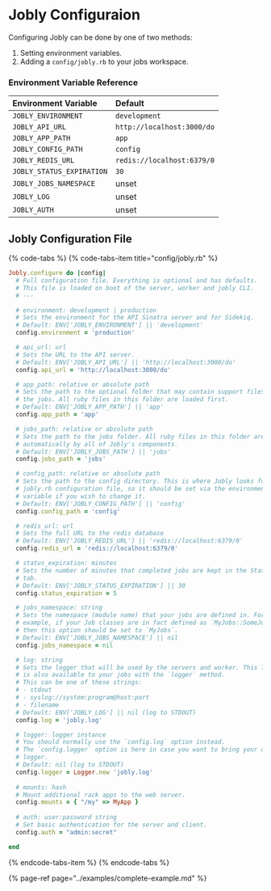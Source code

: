 # Jobly Configuraion

Configuring Jobly can be done by one of two methods:

1. Setting environment variables.
2. Adding a `config/jobly.rb` to your jobs workspace.

### Environment Variable Reference

| Environment Variable | Default |
| :--- | :--- |
| `JOBLY_ENVIRONMENT` | `development` |
| `JOBLY_API_URL` | `http://localhost:3000/do` |
| `JOBLY_APP_PATH` | `app` |
| `JOBLY_CONFIG_PATH` | `config` |
| `JOBLY_REDIS_URL` | `redis://localhost:6379/0` |
| `JOBLY_STATUS_EXPIRATION` | `30` |
| `JOBLY_JOBS_NAMESPACE` | unset |
| `JOBLY_LOG` | unset |
| `JOBLY_AUTH` | unset |

## Jobly Configuration File

{% code-tabs %}
{% code-tabs-item title="config/jobly.rb" %}
```ruby
Jobly.configure do |config|
  # Full configuration file. Everything is optional and has defaults.
  # This file is loaded on boot of the server, worker and jobly CLI.
  # ---

  # environment: development | production
  # Sets the environment for the API Sinatra server and for Sidekiq.
  # Default: ENV['JOBLY_ENVIRONMENT'] || 'development'
  config.environment = 'production'

  # api_url: url
  # Sets the URL to the API server.
  # Default: ENV['JOBLY_API_URL'] || 'http://localhost:3000/do'
  config.api_url = 'http://localhost:3000/do'

  # app_path: relative or absolute path
  # Sets the path to the optional folder that may contain support files for
  # the jobs. All ruby files in this folder are loaded first.
  # Default: ENV['JOBLY_APP_PATH'] || 'app'
  config.app_path = 'app'

  # jobs_path: relative or absolute path
  # Sets the path to the jobs folder. All ruby files in this folder are loaded
  # automatically by all of Jobly's components.
  # Default: ENV['JOBLY_JOBS_PATH'] || 'jobs'
  config.jobs_path = 'jobs'

  # config_path: relative or absolute path
  # Sets the path to the config directory. This is where Jobly looks for this
  # jobly.rb configuration file, so it should be set via the environment
  # variable if you wish to change it.
  # Default: ENV['JOBLY_CONFIG_PATH'] || 'config'
  config.config_path = 'config'

  # redis_url: url
  # Sets the full URL to the redis database
  # Default: ENV['JOBLY_REDIS_URL'] || 'redis://localhost:6379/0'
  config.redis_url = 'redis://localhost:6379/0'

  # status_expiration: minutes
  # Sets the number of minutes that completed jobs are kept in the Statuses
  # tab.
  # Default: ENV['JOBLY_STATUS_EXPIRATION'] || 30
  config.status_expiration = 5

  # jobs_namespace: string
  # Sets the namespace (module name) that your jobs are defined in. For 
  # example, if your Job classes are in fact defined as `MyJobs::SomeJob` 
  # then this option should be set to `MyJobs`.
  # Default: ENV['JOBLY_JOBS_NAMESPACE'] || nil
  config.jobs_namespace = nil

  # log: string
  # Sets the logger that will be used by the servers and worker. This logger
  # is also available to your jobs with the `logger` method.
  # This can be one of these strings:
  # - stdout
  # - syslog://system:program@host:port
  # - filename
  # Default: ENV['JOBLY_LOG'] || nil (log to STDOUT)
  config.log = 'jobly.log'

  # logger: logger instance
  # You should normally use the `config.log` option instead.
  # The `config.logger` option is here in case you want to bring your own 
  # logger. 
  # Default: nil (log to STDOUT)
  config.logger = Logger.new 'jobly.log'
  
  # mounts: hash
  # Mount additional rack apps to the web server.
  config.mounts = { "/my" => MyApp }
  
  # auth: user:password string
  # Set basic authentication for the server and client.
  config.auth = "admin:secret"

end
```
{% endcode-tabs-item %}
{% endcode-tabs %}

{% page-ref page="../examples/complete-example.md" %}

